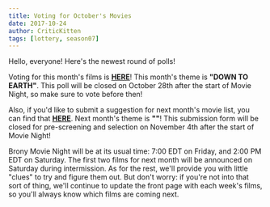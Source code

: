 ```yaml
---
title: Voting for October's Movies
date: 2017-10-24
author: CriticKitten
tags: [lottery, season07]
---
```


Hello, everyone!  Here's the newest round of polls!

Voting for this month's films is **[HERE][lotto]**!  This month's theme is **"DOWN TO EARTH"**.  This poll will be closed on October 28th after the start of Movie Night, so make sure to vote before then!

Also, if you'd like to submit a suggestion for next month's movie list, you can find that **[HERE][lotto2]**.   Next month's theme is **""**!  This submission form will be closed for pre-screening and selection on November 4th after the start of Movie Night!

Brony Movie Night will be at its usual time: 7:00 EDT on Friday, and 2:00 PM EDT on Saturday.  The first two films for next month will be announced on Saturday during intermission.  As for the rest, we'll provide you with little "clues" to try and figure them out.  But don't worry: if you're not into that sort of thing, we'll continue to update the front page with each week's films, so you'll always know which films are coming next.

[lotto]: https://docs.google.com/forms/d/e/1FAIpQLSeEyS6Qx1RvVBXAnx7wrIiH2bgLVzLrT3izp2ywj59Fxa9DbA/viewform
[lotto2]: https://docs.google.com/forms/d/e/1FAIpQLScj-yXJ3fAPjsypeMGLpW25KfLAYhbisWb2VGyOZL754dNiIA/viewform
